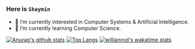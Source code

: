 ### Here is `Shaymin`
- 🔭 I’m currently interested in Computer Systems & Artificial Intelligence.
- 🌱 I’m currently learning Computer Science.
<!--
**rain-sumire/rain-sumire** is a ✨ _special_ ✨ repository because its `README.md` (this file) appears on your GitHub profile.

Here are some ideas to get you started:

- 🔭 I’m currently working on ...
- 🌱 I’m currently learning ...
- 👯 I’m looking to collaborate on ...
- 🤔 I’m looking for help with ...
- 💬 Ask me about ...
- 📫 How to reach me: ...
- 😄 Pronouns: ...
- ⚡ Fun fact: ...
-->

[![Anurag's github stats](https://github-readme-stats.vercel.app/api?username=rain-sumire)](https://github.com/anuraghazra/github-readme-stats)
[![Top Langs](https://github-readme-stats.vercel.app/api/top-langs/?username=rain-sumire&langs_count=8)](https://github.com/anuraghazra/github-readme-stats)
[![willianrod's wakatime stats](https://github-readme-stats.vercel.app/api/wakatime?username=rain-sumire)](https://github.com/anuraghazra/github-readme-stats)
